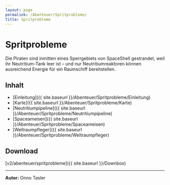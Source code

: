 ```yaml
---
layout: page
permalink: /Abenteuer/Spritprobleme/
title: Spritprobleme
---
```


# Spritprobleme

Die Piraten sind inmitten eines Sperrgebiets von SpaceShell gestrandet, weil ihr Neutritium-Tank leer ist – und nur Neutritiumreaktoren können ausreichend Energie für ein Raumschiff bereitstellen.

## Inhalt

- [Einleitung]({{ site.baseurl }}/Abenteuer/Spritprobleme/Einleitung)
- [Karte]({{ site.baseurl }}/Abenteuer/Spritprobleme/Karte)
- [Neutritiumpipeline]({{ site.baseurl }}/Abenteuer/Spritprobleme/Neutritiumpipeline)
- [Spaceameisen]({{ site.baseurl }}/Abenteuer/Spritprobleme/Spaceameisen)
- [Weltraumpfleger]({{ site.baseurl }}/Abenteuer/Spritprobleme/Weltraumpfleger)

## Download

[v2/abenteuer/spritprobleme]({{ site.baseurl }}/Downbox)

***
**Autor:** Onno Tasler

